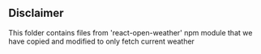 ## Disclaimer
This folder contains files from 'react-open-weather' npm module that
we have copied and modified to only fetch current weather